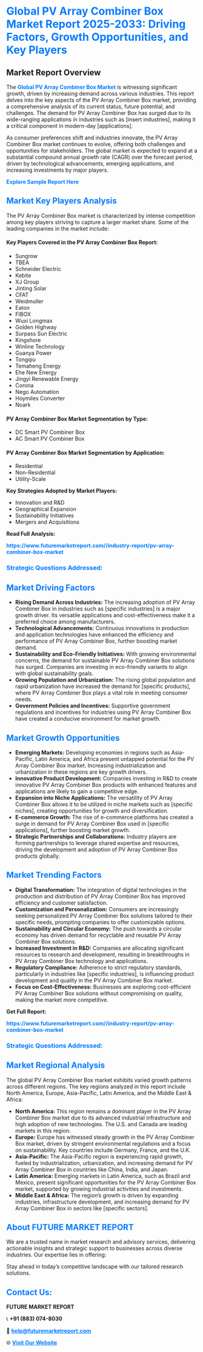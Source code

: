 <h1 style="color: #007BFF;">Global PV Array Combiner Box Market Report 2025-2033: Driving Factors, Growth Opportunities, and Key Players</h1>

<section id="overview">
<h2>Market Report Overview</h2>
<p>The <a href="https://www.futuremarketreport.com//industry-report/pv-array-combiner-box-market" style="color: #007BFF; text-decoration: none;"><strong>Global PV Array Combiner Box Market</strong></a> is witnessing significant growth, driven by increasing demand across various industries. This report delves into the key aspects of the PV Array Combiner Box market, providing a comprehensive analysis of its current status, future potential, and challenges. The demand for PV Array Combiner Box has surged due to its wide-ranging applications in industries such as [insert industries], making it a critical component in modern-day [applications].</p>
<p>As consumer preferences shift and industries innovate, the PV Array Combiner Box market continues to evolve, offering both challenges and opportunities for stakeholders. The global market is expected to expand at a substantial compound annual growth rate (CAGR) over the forecast period, driven by technological advancements, emerging applications, and increasing investments by major players.</p>
</section>

<section id="overview">
<p><a href="https://www.futuremarketreport.com//request-sample/reportId=58331" style="color: #007BFF; text-decoration: none;"><strong>Explore Sample Report Here</strong></a></p>
</section>

<section id="key-players">
<h2 style="color: #007BFF;">Market Key Players Analysis</h2>
<p>The PV Array Combiner Box market is characterized by intense competition among key players striving to capture a larger market share. Some of the leading companies in the market include:</p>
<h4>Key Players Covered in the PV Array Combiner Box Report:</h4>
<ul><li>Sungrow</li><li>TBEA</li><li>Schneider Electric</li><li>Kebite</li><li>XJ Group</li><li>Jinting Solar</li><li>CFAT</li><li>Weidmuller</li><li>Eaton</li><li>FIBOX</li><li>Wuxi Longmax</li><li>Golden Highway</li><li>Surpass Sun Electric</li><li>Kingshore</li><li>Winline Technology</li><li>Guanya Power</li><li>Tongqiu</li><li>Temaheng Energy</li><li>Ehe New Energy</li><li>Jingyi Renewable Energy</li><li>Corona</li><li>Nego Automation</li><li>Hoymiles Converter</li><li>Noark</li></ul>
<h4>PV Array Combiner Box Market Segmentation by Type:</h4>
<ul><li>DC Smart PV Combiner Box</li><li>AC Smart PV Combiner Box</li></ul>

<h4>PV Array Combiner Box Market Segmentation by Application:</h4>
<ul><li>Residential</li><li>Non-Residential</li><li>Utility-Scale</li></ul>
<p><strong>Key Strategies Adopted by Market Players:</strong></p>
<ul>
<li>Innovation and R&D</li>
<li>Geographical Expansion</li>
<li>Sustainability Initiatives</li>
<li>Mergers and Acquisitions</li>
</ul>
</section>

<section>
<p><strong>Read Full Analysis: </strong></p><a href="https://www.futuremarketreport.com//industry-report/pv-array-combiner-box-market" style="color: #007BFF; text-decoration: none;"><strong>https://www.futuremarketreport.com//industry-report/pv-array-combiner-box-market</strong></a>
<h3 style="color: #007BFF;">Strategic Questions Addressed:</h3>
</section>

<section id="driving-factors">
<h2 style="color: #007BFF;">Market Driving Factors</h2>
<ul>
<li><strong>Rising Demand Across Industries:</strong> The increasing adoption of PV Array Combiner Box in industries such as [specific industries] is a major growth driver. Its versatile applications and cost-effectiveness make it a preferred choice among manufacturers.</li>
<li><strong>Technological Advancements:</strong> Continuous innovations in production and application technologies have enhanced the efficiency and performance of PV Array Combiner Box, further boosting market demand.</li>
<li><strong>Sustainability and Eco-Friendly Initiatives:</strong> With growing environmental concerns, the demand for sustainable PV Array Combiner Box solutions has surged. Companies are investing in eco-friendly variants to align with global sustainability goals.</li>
<li><strong>Growing Population and Urbanization:</strong> The rising global population and rapid urbanization have increased the demand for [specific products], where PV Array Combiner Box plays a vital role in meeting consumer needs.</li>
<li><strong>Government Policies and Incentives:</strong> Supportive government regulations and incentives for industries using PV Array Combiner Box have created a conducive environment for market growth.</li>
</ul>
</section>

<section id="growth-opportunities">
<h2 style="color: #007BFF;">Market Growth Opportunities</h2>
<ul>
<li><strong>Emerging Markets:</strong> Developing economies in regions such as Asia-Pacific, Latin America, and Africa present untapped potential for the PV Array Combiner Box market. Increasing industrialization and urbanization in these regions are key growth drivers.</li>
<li><strong>Innovative Product Development:</strong> Companies investing in R&D to create innovative PV Array Combiner Box products with enhanced features and applications are likely to gain a competitive edge.</li>
<li><strong>Expansion into Niche Applications:</strong> The versatility of PV Array Combiner Box allows it to be utilized in niche markets such as [specific niches], creating opportunities for growth and diversification.</li>
<li><strong>E-commerce Growth:</strong> The rise of e-commerce platforms has created a surge in demand for PV Array Combiner Box used in [specific applications], further boosting market growth.</li>
<li><strong>Strategic Partnerships and Collaborations:</strong> Industry players are forming partnerships to leverage shared expertise and resources, driving the development and adoption of PV Array Combiner Box products globally.</li>
</ul>
</section>

<section id="trending-factors">
<h2 style="color: #007BFF;">Market Trending Factors</h2>
<ul>
<li><strong>Digital Transformation:</strong> The integration of digital technologies in the production and distribution of PV Array Combiner Box has improved efficiency and customer satisfaction.</li>
<li><strong>Customization and Personalization:</strong> Consumers are increasingly seeking personalized PV Array Combiner Box solutions tailored to their specific needs, prompting companies to offer customizable options.</li>
<li><strong>Sustainability and Circular Economy:</strong> The push towards a circular economy has driven demand for recyclable and reusable PV Array Combiner Box solutions.</li>
<li><strong>Increased Investment in R&D:</strong> Companies are allocating significant resources to research and development, resulting in breakthroughs in PV Array Combiner Box technology and applications.</li>
<li><strong>Regulatory Compliance:</strong> Adherence to strict regulatory standards, particularly in industries like [specific industries], is influencing product development and quality in the PV Array Combiner Box market.</li>
<li><strong>Focus on Cost-Effectiveness:</strong> Businesses are exploring cost-efficient PV Array Combiner Box solutions without compromising on quality, making the market more competitive.</li>
</ul>
</section>

<section>
<p><strong>Get Full Report: </strong></p><a href="https://www.futuremarketreport.com//industry-report/pv-array-combiner-box-market" style="color: #007BFF; text-decoration: none;"><strong>https://www.futuremarketreport.com//industry-report/pv-array-combiner-box-market</strong></a>
<h3 style="color: #007BFF;">Strategic Questions Addressed:</h3>
</section>


<section id="regional-analysis">
<h2 style="color: #007BFF;">Market Regional Analysis</h2>
<p>The global PV Array Combiner Box market exhibits varied growth patterns across different regions. The key regions analyzed in this report include North America, Europe, Asia-Pacific, Latin America, and the Middle East & Africa:</p>
<ul>
<li><strong>North America:</strong> This region remains a dominant player in the PV Array Combiner Box market due to its advanced industrial infrastructure and high adoption of new technologies. The U.S. and Canada are leading markets in this region.</li>
<li><strong>Europe:</strong> Europe has witnessed steady growth in the PV Array Combiner Box market, driven by stringent environmental regulations and a focus on sustainability. Key countries include Germany, France, and the U.K.</li>
<li><strong>Asia-Pacific:</strong> The Asia-Pacific region is experiencing rapid growth, fueled by industrialization, urbanization, and increasing demand for PV Array Combiner Box in countries like China, India, and Japan.</li>
<li><strong>Latin America:</strong> Emerging markets in Latin America, such as Brazil and Mexico, present significant opportunities for the PV Array Combiner Box market, supported by growing industrial activities and investments.</li>
<li><strong>Middle East & Africa:</strong> The region’s growth is driven by expanding industries, infrastructure development, and increasing demand for PV Array Combiner Box in sectors like [specific sectors].</li>
</ul>
</section>

<footer>
<h2 style="color: #007BFF;">About FUTURE MARKET REPORT</h2>
<p>We are a trusted name in market research and advisory services, delivering actionable insights and strategic support to businesses across diverse industries. Our expertise lies in offering:</p>

<p>Stay ahead in today’s competitive landscape with our tailored research solutions.</p>

<h2 style="color: #007BFF;">Contact Us:</h2>
<p><strong>FUTURE MARKET REPORT</strong></p>
<p>📞 <strong>+91 (883) 074-8030</strong></p>
<p>📧 <strong><a href="mailto:help@futuremarketreport.com" style="color: #007BFF;">help@futuremarketreport.com</a></strong></p>
<p>🌐 <strong><a href="https://www.futuremarketreport.com/" style="color: #007BFF;">Visit Our Website</a></strong></p>
</footer>